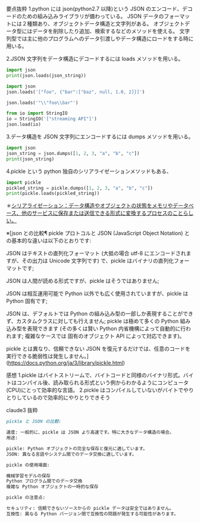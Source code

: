 要点抜粋
1.python には json(python2.7 以降)という JSON のエンコード、デコードのための組み込みライブラリが備わっている。
JSON データのフォーマットには２種類あり、オブジェクトデータ構造と文字列がある。
オブジェクトデータ型にはデータを削除したり追加、検索するなどのメソッドを使える。
文字列型では主に他のプログラムへのデータ引渡しやデータ構造にロードをする時に用いる。

2.JSON 文字列をデータ構造にデコードするには loads メソッドを用いる。

```python
import json
print(json.loads(json_string))
```

```python
import json
json.loads('["foo", {"bar":["baz", null, 1.0, 2]}]')

json.loads('"\\"foo\\bar"')

from io import StringIO
io = StringIO('["streaming API"]')
json.load(io)
```

3.データ構造を JSON 文字列にエンコードするには dumps メソッドを用いる。

```python
import json
json_string = json.dumps([1, 2, 3, "a", "b", "c"])
print(json_string)
```

4.pickle という python 独自のシリアライゼーションメソッドもある、

```python
import pickle
pickled_string = pickle.dumps([1, 2, 3, "a", "b", "c"])
print(pickle.loads(pickled_string))
```

＊[シリアライゼーション：データ構造やオブジェクトの状態をメモリやデータベース、他のサービスに保存または送信できる形式に変換するプロセスのことらしい。](https://zenn.dev/fujishiro/scraps/8456c28d7c0fa3)

※[json との比較¶
pickle プロトコルと JSON (JavaScript Object Notation) との基本的な違いは以下のとおりです:

JSON はテキストの直列化フォーマット (大抵の場合 utf-8 にエンコードされますが、その出力は Unicode 文字列です) で、pickle はバイナリの直列化フォーマットです;

JSON は人間が読める形式ですが、pickle はそうではありません;

JSON は相互運用可能で Python 以外でも広く使用されていますが、pickle は Python 固有です;

JSON は、デフォルトでは Python の組み込み型の一部しか表現することができず、カスタムクラスに対しても行えません; pickle は極めて多くの Python 組み込み型を表現できます (その多くは賢い Python 内省機構によって自動的に行われます; 複雑なケースでは 固有のオブジェクト API によって対応できます)。

pickle とは異なり、信頼できない JSON を復元するだけでは、任意のコードを実行できる脆弱性は発生しません。](https://docs.python.org/ja/3/library/pickle.html)

感想
1.pickle はバイトストリームで、バイトコードと同様のバイナリ形式。バイトはコンパイル後、読み取られる形式という例からわかるようにコンピュータ(CPU)にとって効率的な言語。
2.pickle はコンパイルしていないがバイトでやりとりしているので効率的にやりとりできそう

claude3 抜粋

```markdown
pickle と JSON の比較:

速度: 一般的に、pickle は JSON より高速です。特に大きなデータ構造の場合。
用途:

pickle: Python オブジェクトの完全な保存と復元に適しています。
JSON: 異なる言語やシステム間でのデータ交換に適しています。

pickle の使用場面:

機械学習モデルの保存
Python プログラム間でのデータ交換
複雑な Python オブジェクトの一時的な保存

pickle の注意点:

セキュリティ: 信頼できないソースからの pickle データは安全ではありません。
互換性: 異なる Python バージョン間で互換性の問題が発生する可能性があります。
```

